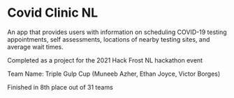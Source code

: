 # Covid Clinic NL

An app that provides users with information on scheduling COVID-19 testing appointments, self assessments, locations of nearby testing sites, and average wait times. 

Completed as a project for the 2021 Hack Frost NL hackathon event

Team Name: Triple Gulp Cup (Muneeb Azher, Ethan Joyce, Victor Borges)

Finished in 8th place out of 31 teams
